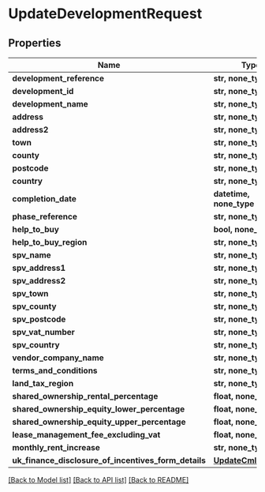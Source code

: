 # UpdateDevelopmentRequest


## Properties
Name | Type | Description | Notes
------------ | ------------- | ------------- | -------------
**development_reference** | **str, none_type** |  | [optional] 
**development_id** | **str, none_type** |  | [optional] 
**development_name** | **str, none_type** |  | [optional] 
**address** | **str, none_type** |  | [optional] 
**address2** | **str, none_type** |  | [optional] 
**town** | **str, none_type** |  | [optional] 
**county** | **str, none_type** |  | [optional] 
**postcode** | **str, none_type** |  | [optional] 
**country** | **str, none_type** |  | [optional] 
**completion_date** | **datetime, none_type** |  | [optional] 
**phase_reference** | **str, none_type** |  | [optional] 
**help_to_buy** | **bool, none_type** |  | [optional] 
**help_to_buy_region** | **str, none_type** |  | [optional] 
**spv_name** | **str, none_type** |  | [optional] 
**spv_address1** | **str, none_type** |  | [optional] 
**spv_address2** | **str, none_type** |  | [optional] 
**spv_town** | **str, none_type** |  | [optional] 
**spv_county** | **str, none_type** |  | [optional] 
**spv_postcode** | **str, none_type** |  | [optional] 
**spv_vat_number** | **str, none_type** |  | [optional] 
**spv_country** | **str, none_type** |  | [optional] 
**vendor_company_name** | **str, none_type** |  | [optional] 
**terms_and_conditions** | **str, none_type** |  | [optional] 
**land_tax_region** | **str, none_type** |  | [optional] 
**shared_ownership_rental_percentage** | **float, none_type** |  | [optional] 
**shared_ownership_equity_lower_percentage** | **float, none_type** |  | [optional] 
**shared_ownership_equity_upper_percentage** | **float, none_type** |  | [optional] 
**lease_management_fee_excluding_vat** | **float, none_type** |  | [optional] 
**monthly_rent_increase** | **str, none_type** |  | [optional] 
**uk_finance_disclosure_of_incentives_form_details** | [**UpdateCmlRequest**](UpdateCmlRequest.md) |  | [optional] 

[[Back to Model list]](../README.md#documentation-for-models) [[Back to API list]](../README.md#documentation-for-api-endpoints) [[Back to README]](../README.md)


